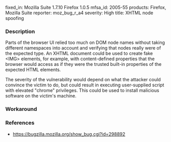 fixed_in: Mozilla Suite 1.7.10
          Firefox 1.0.5
mfsa_id: 2005-55
products: Firefox, Mozilla Suite
reporter: moz_bug_r_a4
severity: High
title: XHTML node spoofing

<h3>Description</h3>

<p>Parts of the browser UI relied too much on DOM node names without taking
different namespaces into account and verifying that nodes really were
of the expected type. An XHTML document could be used to create fake 
&lt;IMG&gt; elements, for example, with content-defined properties that the
browser would access as if they were the trusted built-in properties of the
expected HTML elements.</p>

<p>The severity of the vulnerability would depend on what the attacker could
convince the victim to do, but could result in executing user-supplied
script with elevated "chrome" privileges. This could be used to install
malicious software on the victim's machine.</p>

<h3>Workaround</h3>


<h3>References</h3>

<ul>
<li><a href="https://bugzilla.mozilla.org/show_bug.cgi?id=298892">
https://bugzilla.mozilla.org/show_bug.cgi?id=298892</a></li>
</ul>



